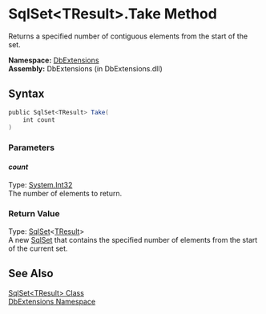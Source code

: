 SqlSet&lt;TResult>.Take Method
==============================
Returns a specified number of contiguous elements from the start of the set.

**Namespace:** [DbExtensions][1]  
**Assembly:** DbExtensions (in DbExtensions.dll)

Syntax
------

```csharp
public SqlSet<TResult> Take(
	int count
)
```

### Parameters

#### *count*
Type: [System.Int32][2]  
The number of elements to return.

### Return Value
Type: [SqlSet][3]&lt;[TResult][3]>  
A new [SqlSet][4] that contains the specified number of elements from the start of the current set.

See Also
--------
[SqlSet&lt;TResult> Class][3]  
[DbExtensions Namespace][1]  

[1]: ../README.md
[2]: http://msdn.microsoft.com/en-us/library/td2s409d
[3]: README.md
[4]: ../SqlSet/README.md